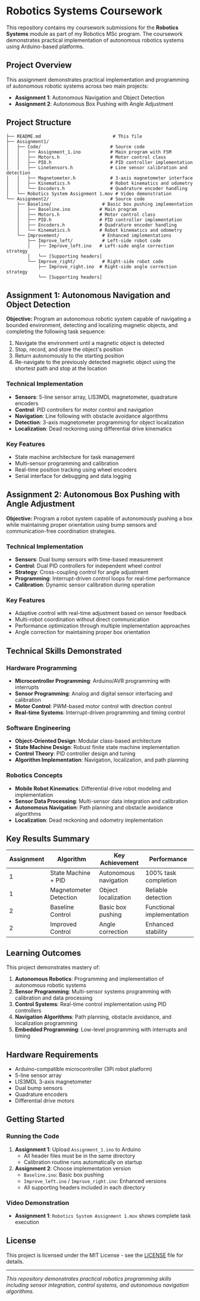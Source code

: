 # Robotics Systems Coursework

This repository contains my coursework submissions for the **Robotics Systems** module as part of my Robotics MSc program. The coursework demonstrates practical implementation of autonomous robotics systems using Arduino-based platforms.

## Project Overview

This assignment demonstrates practical implementation and programming of autonomous robotic systems across two main projects:

- **Assignment 1**: Autonomous Navigation and Object Detection
- **Assignment 2**: Autonomous Box Pushing with Angle Adjustment

## Project Structure

```
├── README.md                           # This file
├── Assignment1/
│   ├── Code/                          # Source code
│   │   ├── Assignment_1.ino           # Main program with FSM
│   │   ├── Motors.h                   # Motor control class
│   │   ├── PID.h                      # PID controller implementation
│   │   ├── LineSensors.h              # Line sensor calibration and detection
│   │   ├── Magnetometer.h             # 3-axis magnetometer interface
│   │   ├── Kinematics.h               # Robot kinematics and odometry
│   │   └── Encoders.h                 # Quadrature encoder handling
│   └── Robotics System Assignment 1.mov # Video demonstration
└── Assignment2/                       # Source code 
    ├── Baseline/                   # Basic box pushing implementation
    │   ├── Baseline.ino           # Main program
    │   ├── Motors.h               # Motor control class
    │   ├── PID.h                  # PID controller implementation
    │   ├── Encoders.h             # Quadrature encoder handling
    │   └── Kinematics.h           # Robot kinematics and odometry
    └── Improvement/                # Enhanced implementations
        ├── Improve_left/           # Left-side robot code
        │   ├── Improve_left.ino   # Left-side angle correction strategy
        │   └── [Supporting headers]
        └── Improve_right/          # Right-side robot code
            ├── Improve_right.ino  # Right-side angle correction strategy
            └── [Supporting headers]
```

## Assignment 1: Autonomous Navigation and Object Detection

**Objective:** Program an autonomous robotic system capable of navigating a bounded environment, detecting and localizing magnetic objects, and completing the following task sequence:
1. Navigate the environment until a magnetic object is detected
2. Stop, record, and store the object's position
3. Return autonomously to the starting position
4. Re-navigate to the previously detected magnetic object using the shortest path and stop at the location

### Technical Implementation
- **Sensors**: 5-line sensor array, LIS3MDL magnetometer, quadrature encoders
- **Control**: PID controllers for motor control and navigation
- **Navigation**: Line following with obstacle avoidance algorithms
- **Detection**: 3-axis magnetometer programming for object localization
- **Localization**: Dead reckoning using differential drive kinematics

### Key Features
- State machine architecture for task management
- Multi-sensor programming and calibration
- Real-time position tracking using wheel encoders
- Serial interface for debugging and data logging

## Assignment 2: Autonomous Box Pushing with Angle Adjustment

**Objective:** Program a robot system capable of autonomously pushing a box while maintaining proper orientation using bump sensors and communication-free coordination strategies.

### Technical Implementation
- **Sensors**: Dual bump sensors with time-based measurement
- **Control**: Dual PID controllers for independent wheel control
- **Strategy**: Cross-coupling control for angle adjustment
- **Programming**: Interrupt-driven control loops for real-time performance
- **Calibration**: Dynamic sensor calibration during operation

### Key Features
- Adaptive control with real-time adjustment based on sensor feedback
- Multi-robot coordination without direct communication
- Performance optimization through multiple implementation approaches
- Angle correction for maintaining proper box orientation

## Technical Skills Demonstrated

### Hardware Programming
- **Microcontroller Programming**: Arduino/AVR programming with interrupts
- **Sensor Programming**: Analog and digital sensor interfacing and calibration
- **Motor Control**: PWM-based motor control with direction control
- **Real-time Systems**: Interrupt-driven programming and timing control

### Software Engineering
- **Object-Oriented Design**: Modular class-based architecture
- **State Machine Design**: Robust finite state machine implementation
- **Control Theory**: PID controller design and tuning
- **Algorithm Implementation**: Navigation, localization, and path planning

### Robotics Concepts
- **Mobile Robot Kinematics**: Differential drive robot modeling and implementation
- **Sensor Data Processing**: Multi-sensor data integration and calibration
- **Autonomous Navigation**: Path planning and obstacle avoidance algorithms
- **Localization**: Dead reckoning and odometry implementation

## Key Results Summary

| Assignment | Algorithm | Key Achievement | Performance |
|------------|-----------|----------------|-------------|
| 1 | State Machine + PID | Autonomous navigation | 100% task completion |
| 1 | Magnetometer Detection | Object localization | Reliable detection |
| 2 | Baseline Control | Basic box pushing | Functional implementation |
| 2 | Improved Control | Angle correction | Enhanced stability |

## Learning Outcomes

This project demonstrates mastery of:

1. **Autonomous Robotics**: Programming and implementation of autonomous robotic systems
2. **Sensor Programming**: Multi-sensor systems programming with calibration and data processing
3. **Control Systems**: Real-time control implementation using PID controllers
4. **Navigation Algorithms**: Path planning, obstacle avoidance, and localization programming
5. **Embedded Programming**: Low-level programming with interrupts and timing

## Hardware Requirements

- Arduino-compatible microcontroller (3Pi robot platform)
- 5-line sensor array
- LIS3MDL 3-axis magnetometer
- Dual bump sensors
- Quadrature encoders
- Differential drive motors

## Getting Started

### Running the Code
1. **Assignment 1**: Upload `Assignment_1.ino` to Arduino
   - All header files must be in the same directory
   - Calibration routine runs automatically on startup
2. **Assignment 2**: Choose implementation version
   - `Baseline.ino`: Basic box pushing
   - `Improve_left.ino` / `Improve_right.ino`: Enhanced versions
   - All supporting headers included in each directory

### Video Demonstration
- **Assignment 1**: `Robotics System Assignment 1.mov` shows complete task execution

## License

This project is licensed under the MIT License - see the [LICENSE](LICENSE) file for details.

---

*This repository demonstrates practical robotics programming skills including sensor integration, control systems, and autonomous navigation algorithms.*